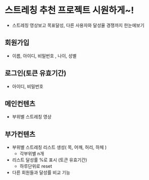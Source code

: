 # 스트레칭 추천 프로젝트 시원하게~!
- 스트레칭 영상보고 목표달성, 다른 사용자와 달성율 경쟁까지 한눈에보기

## 회원가입
- 이름, 아이디,  비밀번호 , 나이, 성별

## 로그인(토큰 유효기간)
- 아이디, 비밀번호

## 메인컨텐츠
- 부위별 스트레칭 영상

## 부가컨텐츠
- 부위별 스트레칭 리스트 생성( 목, 어깨, 허리, 하체 )
  - 각부위별 n개
- 리스트 달성률 %로 표시 (토큰 유효기간)
  - 하루단위로 reset
- 다른 회원들과 달성률 비교 기능
